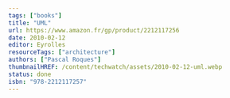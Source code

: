 ```yaml
---
tags: ["books"]
title: "UML"
url: https://www.amazon.fr/gp/product/2212117256
date: 2010-02-12
editor: Eyrolles
resourceTags: ["architecture"]
authors: ["Pascal Roques"]
thumbnailHREF: /content/techwatch/assets/2010-02-12-uml.webp
status: done
isbn: "978-2212117257"
---
```

